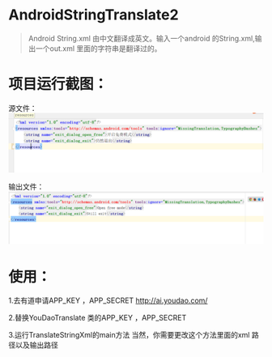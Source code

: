 # AndroidStringTranslate2

> Android String.xml  由中文翻译成英文。输入一个android 的String.xml,输出一个out.xml
> 里面的字符串是翻译过的。

# 项目运行截图： #
源文件：
![](./pic/src.png)

输出文件：
![](./pic/out.png)


# 使用： #

1.去有道申请APP_KEY ，APP_SECRET
http://ai.youdao.com/

2.替换YouDaoTranslate 类的APP_KEY ，APP_SECRET

3.运行TranslateStringXml的main方法
当然，你需要更改这个方法里面的xml 路径以及输出路径